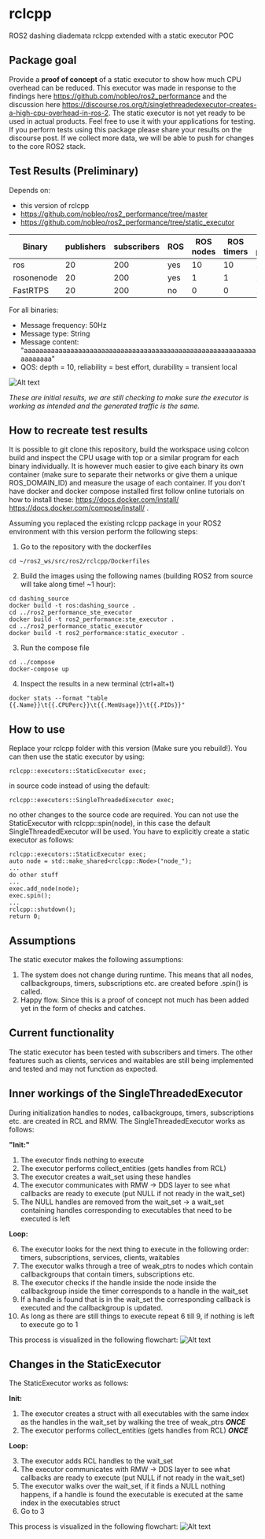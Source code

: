 # rclcpp
ROS2 dashing diademata rclcpp extended with a static executor POC

## Package goal
Provide a **proof of concept** of a static executor to show how much CPU overhead can be reduced. This executor was made in response to the findings here https://github.com/nobleo/ros2_performance and the discussion here https://discourse.ros.org/t/singlethreadedexecutor-creates-a-high-cpu-overhead-in-ros-2. The static executor is not yet ready to be used in actual products. Feel free to use it with your applications for testing. If you perform tests using this package please share your results on the discourse post. If we collect more data, we will be able to push for changes to the core ROS2 stack. 

## Test Results (Preliminary)
Depends on: 
- this version of rclcpp
- https://github.com/nobleo/ros2_performance/tree/master 
- https://github.com/nobleo/ros2_performance/tree/static_executor 

| Binary  | publishers | subscribers | ROS | ROS nodes | ROS timers | DDS participants |
| ------------- | ------------- |------------- |------------- |------------- |------------- |------------- |
| ros | 20  | 200 | yes | 10 | 10 | 10 |
| rosonenode | 20 | 200 | yes | 1 | 1 | 1 |
| FastRTPS | 20 | 200 | no | 0 | 0 | 1 |

For all binaries:
- Message frequency: 50Hz
- Message type: String
- Message content: "aaaaaaaaaaaaaaaaaaaaaaaaaaaaaaaaaaaaaaaaaaaaaaaaaaaaaaaaaaaaaaaaaaaa"
- QOS: depth = 10, reliability = best effort, durability = transient local

![Alt text](/images/Static_executor_docker_stats.png?raw=true "Docker comparison between SingleThreadedExecutor, StaticExecutor and pure FastRTPS")

*These are initial results, we are still checking to make sure the executor is working as intended and the generated traffic is the same.*

## How to recreate test results
It is possible to git clone this repository, build the workspace using colcon build and inspect the CPU usage with top or a similar program for each binary individually. It is however much easier to give each binary its own container (make sure to separate their networks or give them a unique ROS_DOMAIN_ID) and measure the usage of each container.
If you don't have docker and docker compose installed first follow online tutorials on how to install these: https://docs.docker.com/install/ https://docs.docker.com/compose/install/ .

Assuming you replaced the existing rclcpp package in your ROS2 environment with this version perform the following steps:

1. Go to the repository with the dockerfiles
```
cd ~/ros2_ws/src/ros2/rclcpp/Dockerfiles
```
2. Build the images using the following names (building ROS2 from source will take along time! ~1 hour):
```
cd dashing_source
docker build -t ros:dashing_source .
cd ../ros2_performance_ste_executor
docker build -t ros2_performance:ste_executor .
cd ../ros2_performance_static_executor
docker build -t ros2_performance:static_executor .
```

3. Run the compose file 
```
cd ../compose
docker-compose up
```
4. Inspect the results in a new terminal (ctrl+alt+t)
```
docker stats --format "table {{.Name}}\t{{.CPUPerc}}\t{{.MemUsage}}\t{{.PIDs}}"
```

## How to use
Replace your rclcpp folder with this version (Make sure you rebuild!).
You can then use the static executor by using: 
```
rclcpp::executors::StaticExecutor exec;
```
in source code instead of using the default:
```
rclcpp::executors::SingleThreadedExecutor exec;
```
no other changes to the source code are required. 
You can not use the StaticExecutor with rclcpp::spin(node), in this case the default SingleThreadedExecutor will be used. 
You have to explicitly create a static executor as follows:

```
rclcpp::executors::StaticExecutor exec;
auto node = std::make_shared<rclcpp::Node>("node_");
...
do other stuff
...
exec.add_node(node);
exec.spin();
...
rclcpp::shutdown();
return 0;
```

## Assumptions
The static executor makes the following assumptions:
1. The system does not change during runtime. This means that all nodes, callbackgroups, timers, subscriptions etc. are created before .spin() is called.
2. Happy flow. Since this is a proof of concept not much has been added yet in the form of checks and catches.

## Current functionality
The static executor has been tested with subscribers and timers. The other features such as clients, services and waitables are still being implemented and tested and may not function as expected. 

## Inner workings of the SingleThreadedExecutor
During initialization handles to nodes, callbackgroups, timers, subscriptions etc. are created in RCL and RMW.
The SingleThreadedExecutor works as follows:

**"Init:"**

1. The executor finds nothing to execute
2. The executor performs collect_entities (gets handles from RCL)
3. The executor creates a wait_set using these handles
4. The executor communicates with RMW -> DDS layer to see what callbacks are ready to execute (put NULL if not ready in the wait_set)
5. The NULL handles are removed from the wait_set -> a wait_set containing handles corresponding to executables that need to be executed is left

**Loop:**

6. The executor looks for the next thing to execute in the following order: timers, subscriptions, services, clients, waitables
7. The executor walks through a tree of weak_ptrs to nodes which contain callbackgroups that contain timers, subscriptions etc.
8. The executor checks if the handle inside the node inside the callbackgroup inside the timer corresponds to a handle in the wait_set
9. If a handle is found that is in the wait_set the corresponding callback is executed and the callbackgroup is updated. 
10. As long as there are still things to execute repeat 6 till 9, if nothing is left to execute go to 1

This process is visualized in the following flowchart:
![Alt text](/images/STE_flowchart.png?raw=true "STE flowchart")

## Changes in the StaticExecutor
The StaticExecutor works as follows:

**Init:**

1. The executor creates a struct with all executables with the same index as the handles in the wait_set by walking the tree of weak_ptrs ***ONCE***
2. The executor performs collect_entities (gets handles from RCL) ***ONCE***


**Loop:**

3. The executor adds RCL handles to the wait_set
4. The executor communicates with RMW -> DDS layer to see what callbacks are ready to execute (put NULL if not ready in the wait_set)
5. The executor walks over the wait_set, if it finds a NULL nothing happens, if a handle is found the executable is executed at the same index in the executables struct
6. Go to 3

This process is visualized in the following flowchart:
![Alt text](/images/StaticExecutor_flowchart.png?raw=true "STE flowchart")
